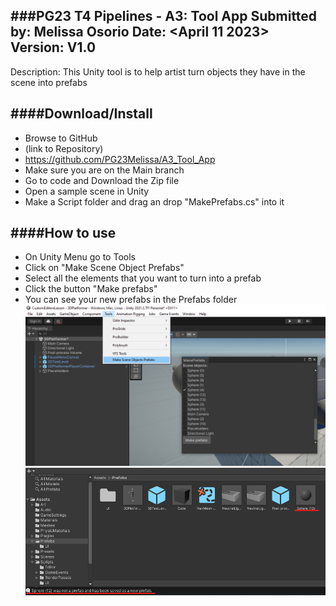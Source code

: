 ###**PG23 T4 Pipelines - A3: Tool App**
Submitted by: <PG23Melissa> Melissa Osorio
Date: <April 11 2023>
Version: V1.0
----------
Description: This Unity tool is to help artist turn objects they have in the scene into prefabs

####**Download/Install**
---------
 - Browse to GitHub
 - (link to Repository)
 - https://github.com/PG23Melissa/A3_Tool_App
 - Make sure you are on the Main branch
 - Go to code and Download the Zip file
 - Open a sample scene in Unity
 - Make a Script folder and drag an drop "MakePrefabs.cs" into it



####**How to use**
--------
- On Unity Menu go to Tools
- Click on "Make Scene Object Prefabs"
- Select all the elements that you want to turn into a prefab
- Click the button "Make prefabs"
- You can see your new prefabs in the Prefabs folder
![Screenshot](MakePrefabsTool.png)
![Screenshot][def]

[def]: MakePrefabsTool2.png